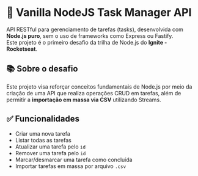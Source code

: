 # 🚀 Vanilla NodeJS Task Manager API

API RESTful para gerenciamento de tarefas (tasks), desenvolvida com **Node.js puro**, sem o uso de frameworks como Express ou Fastify.  
Este projeto é o primeiro desafio da trilha de Node.js do **Ignite - Rocketseat**.

## 📚 Sobre o desafio

Este projeto visa reforçar conceitos fundamentais de Node.js por meio da criação de uma API que realiza operações CRUD em tarefas, além de permitir a **importação em massa via CSV** utilizando Streams.

## ✅ Funcionalidades

- Criar uma nova tarefa
- Listar todas as tarefas
- Atualizar uma tarefa pelo `id`
- Remover uma tarefa pelo `id`
- Marcar/desmarcar uma tarefa como concluída
- Importar tarefas em massa por arquivo `.csv`

